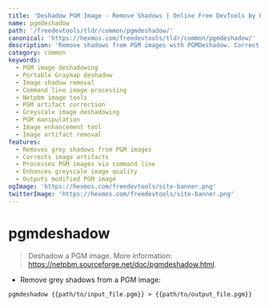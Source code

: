 ```yaml
---
title: 'Deshadow PGM Image - Remove Shadows | Online Free DevTools by Hexmos'
name: pgmdeshadow
path: '/freedevtools/tldr/common/pgmdeshadow/'
canonical: 'https://hexmos.com/freedevtools/tldr/common/pgmdeshadow/'
description: 'Remove shadows from PGM images with PGMDeshadow. Correct image artifacts using a command-line utility. Free online tool, no registration required.'
category: common
keywords:
  - PGM image deshadowing
  - Portable Graymap deshadow
  - Image shadow removal
  - Command line image processing
  - Netpbm image tools
  - PGM artifact correction
  - Greyscale image deshadowing
  - PGM manipulation
  - Image enhancement tool
  - Image artifact removal
features:
  - Removes grey shadows from PGM images
  - Corrects image artifacts
  - Processes PGM images via command line
  - Enhances greyscale image quality
  - Outputs modified PGM image
ogImage: 'https://hexmos.com/freedevtools/site-banner.png'
twitterImage: 'https://hexmos.com/freedevtools/site-banner.png'
---
```


# pgmdeshadow

> Deshadow a PGM image.
> More information: <https://netpbm.sourceforge.net/doc/pgmdeshadow.html>.

- Remove grey shadows from a PGM image:

`pgmdeshadow {{path/to/input_file.pgm}} > {{path/to/output_file.pgm}}`
